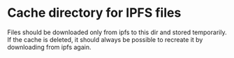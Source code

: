 # Cache directory for IPFS files

Files should be downloaded only from ipfs to this dir and stored temporarily.
If the cache is deleted, it should always be possible to recreate it by downloading from ipfs again.